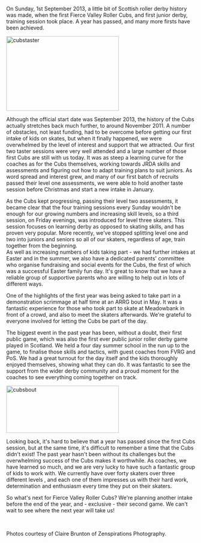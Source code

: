 <html><body><p>On Sunday, 1st September 2013, a little bit of Scottish roller derby history was made, when the first Fierce Valley Roller Cubs, and first junior derby, training session took place. A year has passed, and many more firsts have been achieved.</p><p><a href="/2014/08/cubstaster.jpg"><img class="alignnone size-medium wp-image-3650" src="http://www.scottishrollerderbyblog.com/2014/08/cubstaster.jpg?w=300" alt="cubstaster" width="300" height="199"></a></p><p>Although the official start date was September 2013, the history of the Cubs actually stretches back much further, to around November 2011. A number of obstacles, not least funding, had to be overcome before getting our first intake of kids on skates, but when it finally happened, we were overwhelmed by the level of interest and support that we attracted. Our first two taster sessions were very well attended and a large number of those first Cubs are still with us today. It was as steep a learning curve for the coaches as for the Cubs themselves, working towards JRDA skills and assessments and figuring out how to adapt training plans to suit juniors. As word spread and interest grew, and many of our first batch of recruits passed their level one assessments, we were able to hold another taste session before Christmas and start a new intake in January.</p><p>As the Cubs kept progressing, passing their level two assessments, it became clear that the four training sessions every Sunday wouldn’t be enough for our growing numbers and increasing skill levels, so a third session, on Friday evenings, was introduced for level three skaters. This session focuses on learning derby as opposed to skating skills, and has proven very popular. More recently, we've stopped splitting level one and two into juniors and seniors so all of our skaters, regardless of age, train together from the beginning.<br> As well as increasing numbers of kids taking part - we had further intakes at Easter and in the summer, we also have a dedicated parents' committee who organise fundraising and social events for the Cubs, the first of which was a successful Easter family fun day. It's great to know that we have a reliable group of supportive parents who are willing to help out in lots of different ways.</p><p>One of the highlights of the first year was being asked to take part in a demonstration scrimmage at half time at an ARRG bout in May. It was a fantastic experience for those who took part to skate at Meadowbank in front of a crowd, and also to meet the skaters afterwards. We're grateful to everyone involved for letting the Cubs be part of the day.</p><p>The biggest event in the past year has been, without a doubt, their first public game, which was also the first ever public junior roller derby game played in Scotland. We held a four day summer school in the run up to the game, to finalise those skills and tactics, with guest coaches from FVRG and PoS. We had a great turnout for the day itself and the kids thoroughly enjoyed themselves, showing what they can do. It was fantastic to see the support from the wider derby community and a proud moment for the coaches to see everything coming together on track.</p><p><a href="/2014/08/cubsbout.jpg"><img class="alignnone size-medium wp-image-3651" src="http://www.scottishrollerderbyblog.com/2014/08/cubsbout.jpg?w=300" alt="cubsbout" width="300" height="126"></a></p><p>Looking back, it's hard to believe that a year has passed since the first Cubs session, but at the same time, it's difficult to remember a time that the Cubs didn't exist! The past year hasn't been without its challenges but the overwhelming success of the Cubs makes it worthwhile. As coaches, we have learned so much, and we are very lucky to have such a fantastic group of kids to work with. We currently have over forty skaters over three different levels , and each one of them impresses us with their hard work, determination and enthusiasm every time they put on their skaters.</p><p>So what's next for Fierce Valley Roller Cubs? We're planning another intake before the end of the year, and - exclusive - their second game. We can't wait to see where the next year will take us!</p><p> </p><p>Photos courtesy of Claire Brunton of Zenspirations Photography.</p></body></html>
